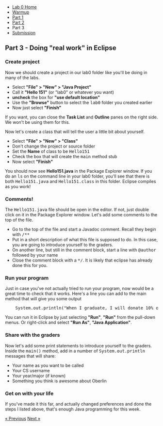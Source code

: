 * [Lab 0 Home](index.html)
* [Warmup](warmup.html)
* [Part 1](part1.html)
* [Part 2](part2.html)
* Part 3
* [Submission](submission.html)

## Part 3 - Doing "real work" in Eclipse
<h3>Create project</h3>
<p>
    Now we should create a project in our lab0 folder like you'll be doing in
    many of the labs.
</p>

* Select <b>"File"&nbsp;&gt;&nbsp;"New"&nbsp;&gt;&nbsp;"Java Project"</b>
* Call it <b>"Hello 151"</b> (or "lab0" or whatever you want)
* <strong>uncheck</strong> the box for <b>"use default location"</b>
* Use the <b>"Browse"</b> button to select the <tt>lab0</tt> folder you created earlier
* Now just select <b>"Finish"</b>

<p>
    If you want, you can close the <b>Task List</b> and <b>Outline</b> panes on
    the right side.  We won't be using them for this.
</p>

<p>
    Now let's create a class that will tell the user a little bit about yourself.
</p>

* Select <b>"File"&nbsp;&gt;&nbsp;"New"&nbsp;&gt;&nbsp;"Class"</b>
* Don't change the project or source folder
* Set the <b>Name</b> of class to be <tt>Hello151</tt> 
* Check the box that will create the <tt>main</tt> method stub
* Now select <b>"Finish"</b>



<p>
    You should now see <b>Hello151.java</b> in the Package Explorer window.  If
    you do an <tt>ls</tt> on the command line in your lab0 folder, you'll see that there is both
    <tt>Hello151.java</tt> and <tt>Hello151.class</tt> in this folder.  Eclipse 
    compiles as you work!
</p>

<h3>Comments!</h3>
<p>
    The <tt>Hello151.java</tt> file should be open in the editor.  If not, just
    double click on it in the Package Explorer window.  Let's add some comments
    to the top of the file.
</p>

* Go to the top of the file and start a Javadoc comment.  Recall they begin with <tt>/**</tt> 
* Put in a short description of what this file is supposed to do.  In this case, you are going to introduce yourself to the graders.
* On another line, but still in the comment block, start a line with <tt>@author</tt> followed by your name
* Close the comment block with a <tt>*/</tt>. It is likely that eclipse has already done this for you.

<h3>Run your program</h3>
<p>
    Just in case you've not actually tried to run your program, now would be a great time to check that it works.  Here's a line you can add to the main method that will give you some output
</p>
<pre class="code prettyprint lang-java padded">
    System.out.println("When I graduate, I will donate 10% of my salary to the CS department.");
</pre>
<p>
    You can run it in Eclipse by just selecting <b>"Run"</b>, <b>"Run"</b> from the pull-down menus. Or right-click and select <b>"Run As"</b>, <b>"Java Application"</b>.
</p>

<h3>Share with the graders</h3>
<p>
    Now let's add some print statements to introduce yourself to the graders.
    Inside the <tt>main()</tt> method, add in a number of
    <tt>System.out.println</tt> messages that will share:
</p>

* Your name as you want to be called
* Your CS username
* Your year/major (if known)
* Something you think is awesome about Oberlin

<h3>Get on with your life</h3>
<p>
If you've made it this far, and actually changed preferences and done the steps
I listed above, that's enough Java programming for this week.
</p>



[&laquo; Previous](part2.html)   [Next &raquo;](submission.html)